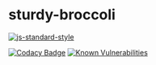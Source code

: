 # sturdy-broccoli
[![js-standard-style](https://cdn.rawgit.com/standard/standard/master/badge.svg)](http://standardjs.com)

[![Codacy Badge](https://api.codacy.com/project/badge/Grade/e3c9331e62d64037b5fd4b7931433bd3)](https://app.codacy.com/app/OliverArthur/sturdy-broccoli?utm_source=github.com&utm_medium=referral&utm_content=OliverArthur/sturdy-broccoli&utm_campaign=Badge_Grade_Dashboard) [![Known Vulnerabilities](https://snyk.io/test/github/OliverArthur/sturdy-broccoli/badge.svg?targetFile=package.json)](https://snyk.io/test/github/OliverArthur/sturdy-broccoli?targetFile=package.json)
